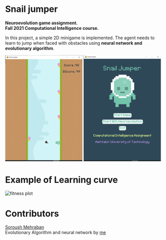 # Snail jumper
**Neuroevolution game assignment.**  
**Fall 2021 Computational Intelligence course.**  

In this project, a simple 2D minigame is implemented.
The agent needs to learn to jump when faced with obstacles using **neural network and evolutionary algorithm**.

![Snail Jumber](SnailJumper.png)

# Example of Learning curve
![fitness plot](fitness_plot.png.png)

# Contributors
[Soroush Mehraban](https://github.com/SoroushMehraban)  
Evolutionary Algorithm and neural network by [me](https://github.com/hedzd)
